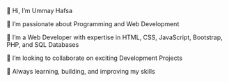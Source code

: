 👋 Hi, I’m Ummay Hafsa

👀 I’m passionate about Programming and Web Development

🌱 I’m a Web Developer with expertise in HTML, CSS, JavaScript, Bootstrap, PHP, and SQL Databases

💞️ I’m looking to collaborate on exciting Development Projects

🚀 Always learning, building, and improving my skills


<!---
Ummay52/Ummay52 is a ✨ special ✨ repository because its `README.md` (this file) appears on your GitHub profile.
You can click the Preview link to take a look at your changes.
--->
